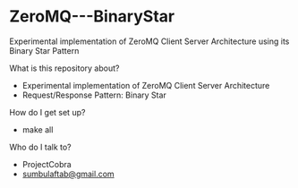 # ZeroMQ---BinaryStar
Experimental implementation of ZeroMQ Client Server Architecture using its Binary Star Pattern

What is this repository about?
  - Experimental implementation of ZeroMQ Client Server Architecture
  - Request/Response Pattern: Binary Star

How do I get set up?
  - make all

Who do I talk to?
  - ProjectCobra
  - sumbulaftab@gmail.com
